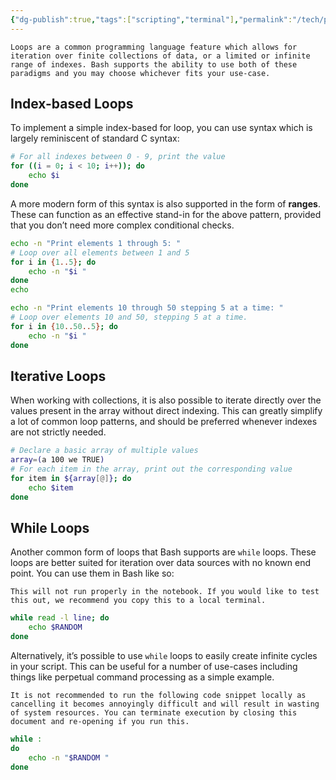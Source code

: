 ```yaml
---
{"dg-publish":true,"tags":["scripting","terminal"],"permalink":"/tech/programming/bash/3-advanced-concepts/3-1-loops/","dgPassFrontmatter":true,"created":"2024-03-04T19:47:24.435-05:00","updated":"2024-03-05T15:38:05.698-05:00"}
---
```


```ad-info
Loops are a common programming language feature which allows for iteration over finite collections of data, or a limited or infinite range of indexes. Bash supports the ability to use both of these paradigms and you may choose whichever fits your use-case.
```

## Index-based Loops

To implement a simple index-based for loop, you can use syntax which is largely reminiscent of standard C syntax:

```bash
# For all indexes between 0 - 9, print the value
for ((i = 0; i < 10; i++)); do
	echo $i
done
```

A more modern form of this syntax is also supported in the form of **ranges**. These can function as an effective stand-in for the above pattern, provided that you don’t need more complex conditional checks.

```bash
echo -n "Print elements 1 through 5: "
# Loop over all elements between 1 and 5
for i in {1..5}; do
	echo -n "$i "
done
echo

echo -n "Print elements 10 through 50 stepping 5 at a time: "
# Loop over elements 10 and 50, stepping 5 at a time.
for i in {10..50..5}; do
	echo -n "$i "
done
```
## Iterative Loops

When working with collections, it is also possible to iterate directly over the values present in the array without direct indexing. This can greatly simplify a lot of common loop patterns, and should be preferred whenever indexes are not strictly needed.

```bash
# Declare a basic array of multiple values
array=(a 100 we TRUE)
# For each item in the array, print out the corresponding value
for item in ${array[@]}; do
	echo $item
done
```

## While Loops

Another common form of loops that Bash supports are `while` loops. These loops are better suited for iteration over data sources with no known end point. You can use them in Bash like so:

```ad-warning
This will not run properly in the notebook. If you would like to test this out, we recommend you copy this to a local terminal.
```

```bash
while read -l line; do
	echo $RANDOM
done
```

Alternatively, it’s possible to use `while` loops to easily create infinite cycles in your script. This can be useful for a number of use-cases including things like perpetual command processing as a simple example.

```ad-danger
It is not recommended to run the following code snippet locally as cancelling it becomes annoyingly difficult and will result in wasting of system resources. You can terminate execution by closing this document and re-opening if you run this.
```

```bash
while :
do
	echo -n "$RANDOM "
done
```